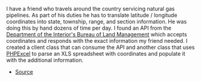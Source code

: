 I have a friend who travels around the country servicing natural gas pipelines.
As part of his duties he has to translate latitude / longitude coordinates into
state, township, range, and section information. He was doing this by hand
dozens of time per day. I found an API from the [Department of the Interior's
Bureau of Land Management][blm] which accepts coordinates and responds with the
exact information my friend needed. I created a client class that can consume
the API and another class that uses [PHPExcel][phpexcel] to parse an XLS
spreadsheet with coordinates and populate it with the additional information.

* [Source][source]

[source]: https://github.com/jacobwalker0814/geocommunicator-client
[phpexcel]: http://phpexcel.codeplex.com/
[blm]: http://www.geocommunicator.gov/

